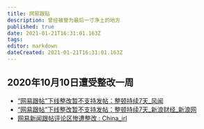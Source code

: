 ```yaml
---
title: 网易跟贴
description: 曾经被誉为最后一寸净土的地方
published: true
date: 2021-01-21T16:31:01.163Z
tags: 
editor: markdown
dateCreated: 2021-01-21T16:31:01.163Z
---
```


## 2020年10月10日遭受整改一周

+ [“网易跟帖”下线整改暂不支持发帖：整顿持续7天_风闻](https://archive.is/ZRTwV "https://user.guancha.cn/main/content?id=392436&comments-container")
+ [“网易跟帖”下线整改暂不支持发帖：整顿持续7天_新浪财经_新浪网](https://web.archive.org/web/20210121154731/https://finance.sina.com.cn/chanjing/gsnews/2020-10-10/doc-iivhuipp8855427.shtml)
+ [网易新闻跟帖评论区惨遭整改 : China_irl](https://web.archive.org/web/20210121155821/https://old.reddit.com/r/China_irl/comments/j8e26r/网易新闻跟帖评论区惨遭整改/)

<!--
[中国网信办约谈网易　网民忧言论不自由 - BBC News 中文](https://web.archive.org/web/20201119142655/https://www.bbc.com/zhongwen/simp/science/2015/02/150203_china_internet_netease)
-->
